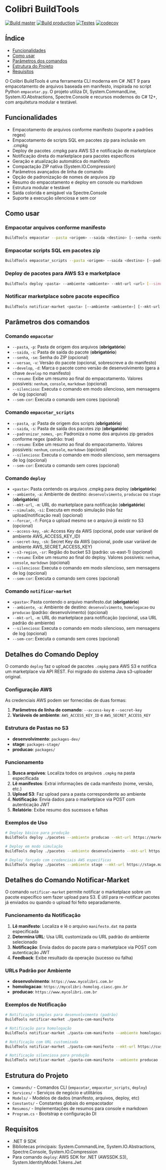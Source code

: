 # Colibri BuildTools

[![Build master](https://github.com/ColibriAgile/build-tools/actions/workflows/build.yml/badge.svg?branch=master)](https://github.com/ColibriAgile/build-tools/actions/workflows/build.yml)
[![Build production](https://github.com/ColibriAgile/build-tools/actions/workflows/build-production.yml/badge.svg)](https://github.com/ColibriAgile/build-tools/actions/workflows/build-production.yml)
[![Testes](https://github.com/ColibriAgile/build-tools/actions/workflows/testes.yml/badge.svg?branch=master)](https://github.com/ColibriAgile/build-tools/actions/workflows/testes.yml)
[![codecov](https://codecov.io/gh/ColibriAgile/build-tools/graph/badge.svg?token=MKMMKLHHCS)](https://codecov.io/gh/ColibriAgile/build-tools)

## Índice

- [Funcionalidades](#funcionalidades)
- [Como usar](#como-usar)
- [Parâmetros dos comandos](#parâmetros-dos-comandos)
- [Estrutura do Projeto](#estrutura-do-projeto)
- [Requisitos](#requisitos)

O Colibri BuildTools é uma ferramenta CLI moderna em C# .NET 9 para empacotamento de arquivos baseada em manifesto, inspirada no script Python `empacotar.py`. O projeto utiliza DI, System.CommandLine, System.IO.Abstractions, Spectre.Console e recursos modernos do C# 12+, com arquitetura modular e testável.

## Funcionalidades

- Empacotamento de arquivos conforme manifesto (suporte a padrões regex)
- Empacotamento de scripts SQL em pacotes zip para inclusão em .cmpkg
- Deploy de pacotes .cmpkg para AWS S3 e notificação de marketplace
- Notificação direta do marketplace para pacotes específicos
- Geração e atualização automática do manifesto
- Compactação ZIP nativa (System.IO.Compression)
- Parâmetros avançados de linha de comando
- Opção de padronização de nomes de arquivos zip
- Resumo do empacotamento e deploy em console ou markdown
- Estrutura modular e testável
- Saída colorida e amigável via Spectre.Console
- Suporte a execução silenciosa e sem cor

## Como usar

### Empacotar arquivos conforme manifesto

```sh
BuildTools empacotar --pasta <origem> --saida <destino> [--senha <senha>] [--versao <versao>] [--develop] [--resumo <tipo>] [--silencioso] [--sem-cor]
```

### Empacotar scripts SQL em pacotes zip

```sh
BuildTools empacotar_scripts --pasta <origem> --saida <destino> [--padronizar_nomes <true|false>] [--resumo <tipo>] [--silencioso] [--sem-cor]
```

### Deploy de pacotes para AWS S3 e marketplace

```sh
BuildTools deploy <pasta> --ambiente <ambiente> --mkt-url <url> [--simulado] [--forcar] [--access-key <key>] [--secret-key <secret>] [--s3-region <regiao>] [--resumo <tipo>] [--silencioso] [--sem-cor]
```

### Notificar marketplace sobre pacote específico

```sh
BuildTools notificar-market <pasta> [--ambiente <ambiente>] [--mkt-url <url>] [--silencioso] [--sem-cor]
```

## Parâmetros dos comandos

### Comando `empacotar`

- `--pasta`, `-p`: Pasta de origem dos arquivos (**obrigatório**)
- `--saida`, `-s`: Pasta de saída do pacote (**obrigatório**)
- `--senha`, `-se`: Senha do ZIP (opcional)
- `--versao`, `-v`: Versão do pacote (opcional, sobrescreve a do manifesto)
- `--develop`, `-d`: Marca o pacote como versão de desenvolvimento (gera a chave `develop` no manifesto)
- `--resumo`: Exibe um resumo ao final do empacotamento. Valores possíveis: `nenhum`, `console`, `markdown` (opcional)
- `--silencioso`: Executa o comando em modo silencioso, sem mensagens de log (opcional)
- `--sem-cor`: Executa o comando sem cores (opcional)

### Comando `empacotar_scripts`

- `--pasta`, `-p`: Pasta de origem dos scripts (**obrigatório**)
- `--saida`, `-s`: Pasta de saída dos pacotes zip (**obrigatório**)
- `--padronizar_nomes`, `-pn`: Padroniza o nome dos arquivos zip gerados conforme regex (padrão: true)
- `--resumo`: Exibe um resumo ao final do empacotamento. Valores possíveis: `nenhum`, `console`, `markdown` (opcional)
- `--silencioso`: Executa o comando em modo silencioso, sem mensagens de log (opcional)
- `--sem-cor`: Executa o comando sem cores (opcional)

### Comando `deploy`

- `<pasta>`: Pasta contendo os arquivos .cmpkg para deploy (**obrigatório**)
- `--ambiente`, `-a`: Ambiente de destino: `desenvolvimento`, `producao` ou `stage` (**obrigatório**)
- `--mkt-url`, `-m`: URL do marketplace para notificação (**obrigatório**)
- `--simulado`, `-si`: Executa em modo simulação (não faz upload/notificação real) (opcional)
- `--forcar`, `-f`: Força o upload mesmo se o arquivo já existir no S3 (opcional)
- `--access-key`, `-ak`: Access Key da AWS (opcional, pode usar variável de ambiente AWS_ACCESS_KEY_ID)
- `--secret-key`, `-sk`: Secret Key da AWS (opcional, pode usar variável de ambiente AWS_SECRET_ACCESS_KEY)
- `--s3-region`, `-sr`: Região do bucket S3 (padrão: us-east-1) (opcional)
- `--resumo`: Exibe um resumo ao final do deploy. Valores possíveis: `nenhum`, `console`, `markdown` (opcional)
- `--silencioso`: Executa o comando em modo silencioso, sem mensagens de log (opcional)
- `--sem-cor`: Executa o comando sem cores (opcional)

### Comando `notificar-market`

- `<pasta>`: Pasta contendo o arquivo manifesto.dat (**obrigatório**)
- `--ambiente`, `-a`: Ambiente de destino: `desenvolvimento`, `homologacao` ou `producao` (padrão: desenvolvimento) (opcional)
- `--mkt-url`, `-m`: URL do marketplace para notificação (opcional, usa URL padrão do ambiente)
- `--silencioso`: Executa o comando em modo silencioso, sem mensagens de log (opcional)
- `--sem-cor`: Executa o comando sem cores (opcional)

## Detalhes do Comando Deploy

O comando `deploy` faz o upload de pacotes `.cmpkg` para AWS S3 e notifica um marketplace via API REST. Foi migrado do sistema Java s3-uploader original.

### Configuração AWS

As credenciais AWS podem ser fornecidas de duas formas:

1. **Parâmetros de linha de comando**: `--access-key` e `--secret-key`
2. **Variáveis de ambiente**: `AWS_ACCESS_KEY_ID` e `AWS_SECRET_ACCESS_KEY`

### Estrutura de Pastas no S3

- **desenvolvimento**: `packages-dev/`
- **stage**: `packages-stage/`
- **producao**: `packages/`

### Funcionamento

1. **Busca arquivos**: Localiza todos os arquivos `.cmpkg` na pasta especificada
2. **Lê manifestos**: Extrai informações de cada manifesto (nome, versão, etc.)
3. **Upload S3**: Faz upload para a pasta correspondente ao ambiente
4. **Notificação**: Envia dados para o marketplace via POST com autenticação JWT
5. **Relatório**: Exibe resumo dos sucessos e falhas

### Exemplos de Uso

```sh
# Deploy básico para produção
BuildTools deploy ./pacotes --ambiente producao --mkt-url https://marketplace.exemplo.com

# Deploy em modo simulação
BuildTools deploy ./pacotes --ambiente desenvolvimento --mkt-url https://dev.marketplace.com --simulado

# Deploy forçado com credenciais AWS específicas
BuildTools deploy ./pacotes --ambiente stage --mkt-url https://stage.marketplace.com --forcar --access-key AKIA... --secret-key xyz...
```

## Detalhes do Comando Notificar-Market

O comando `notificar-market` permite notificar o marketplace sobre um pacote específico sem fazer upload para S3. É útil para re-notificar pacotes já enviados ou quando o upload foi feito separadamente.

### Funcionamento da Notificação

1. **Lê manifesto**: Localiza e lê o arquivo `manifesto.dat` na pasta especificada
2. **Determina URL**: Usa URL customizada ou URL padrão do ambiente selecionado
3. **Notificação**: Envia dados do pacote para o marketplace via POST com autenticação JWT
4. **Feedback**: Exibe resultado da operação (sucesso ou falha)

### URLs Padrão por Ambiente

- **desenvolvimento**: `https://www.mycolibri.com.br`
- **homologacao**: `https://mycolibri-homolog.ciasc.gov.br`
- **producao**: `https://www.mycolibri.com.br`

### Exemplos de Notificação

```sh
# Notificação simples para desenvolvimento (padrão)
BuildTools notificar-market ./pasta-com-manifesto

# Notificação para homologação
BuildTools notificar-market ./pasta-com-manifesto --ambiente homologacao

# Notificação com URL customizada
BuildTools notificar-market ./pasta-com-manifesto --mkt-url https://custom.marketplace.com

# Notificação silenciosa para produção
BuildTools notificar-market ./pasta-com-manifesto --ambiente producao --silencioso
```

## Estrutura do Projeto

- `Commands/` - Comandos CLI (`empacotar`, `empacotar_scripts`, `deploy`)
- `Services/` - Serviços de negócio e utilitários
- `Models/` - Modelos de dados (manifesto, arquivos, deploy, etc)
- `Constants/` - Constantes globais do empacotador
- `Resumos/` - Implementações de resumos para console e markdown
- `Program.cs` - Bootstrap e configuração DI

## Requisitos

- .NET 9 SDK
- Bibliotecas principais: System.CommandLine, System.IO.Abstractions, Spectre.Console, System.IO.Compression
- Para comando `deploy`: AWS SDK for .NET (AWSSDK.S3), System.IdentityModel.Tokens.Jwt

